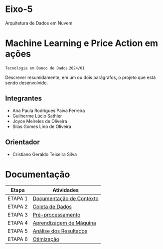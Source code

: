 # Eixo-5
Arquitetura de Dados em Nuvem

# Machine Learning e Price Action em ações
`Tecnologia em Banco de Dados`
`2024/01`

Descrever resumidamente, em um ou dois parágrafos, o projeto que está sendo desenvolvido.

## Integrantes
 * Ana Paula Rodrigues Paiva Ferreira
 * Guilherme Lúcio Sathler
 * Joyce Meireles de Oliveira
 * Silas Gomes Lino de Oliveira

## Orientador
* Cristiano Geraldo Teixeira Silva

# Documentação

| Etapa         | Atividades |
|  :----:   | ----------- |
| ETAPA 1        |[Documentação de Contexto](projeto/inicio_do_projeto.md) |
| ETAPA 2        |[Coleta de Dados](projeto/coleta_dados.md) |
| ETAPA 3        |[Pré-processamento](projeto/pre_processamento.md) |
| ETAPA 4        |[Aprendizagem de Máquina](projeto/aprendizado_maquina_rev.md)|
| ETAPA 5        |[Análise dos Resultados](projeto/analise_resultados.md) |
| ETAPA 6        |[Otimização](projeto/Otimizacao.md) |
